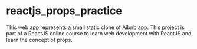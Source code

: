 # reactjs_props_practice
This web app represents a small static clone of Aibnb app. This project is part of a ReactJS online course to learn web development with ReactJS and learn the concept of props.
